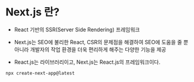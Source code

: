 # Next.js 란?
- React 기반의 SSR(Server Side Rendering) 프레임워크
- Next.js는 SEO에 불리한 React, CSR의 문제점을 해결하여 SEO에 도움을 줄 뿐 아니라 개발자의 작업 환경을 더욱 편리하게 해주는 다양한 기능을 제공


- React.js는 라이브러리이고, Next.js는 React.js의 프레임워크이다. 

```
npx create-next-app@latest
```
